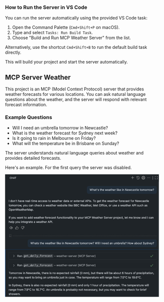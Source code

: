 ### How to Run the Server in VS Code

You can run the server automatically using the provided VS Code task:

1. Open the Command Palette (`Cmd+Shift+P` on macOS).
2. Type and select `Tasks: Run Build Task`.
3. Choose "Build and Run MCP Weather Server" from the list.

Alternatively, use the shortcut `Cmd+Shift+B` to run the default build task directly.

This will build your project and start the server automatically.
## MCP Server Weather

This project is an MCP (Model Context Protocol) server that provides weather forecasts for various locations. You can ask natural language questions about the weather, and the server will respond with relevant forecast information.

### Example Questions

- Will I need an umbrella tomorrow in Newcastle?
- What is the weather forecast for Sydney next week?
- Is it going to rain in Melbourne on Friday?
- What will the temperature be in Brisbane on Sunday?

The server understands natural language queries about weather and provides detailed forecasts.

Here's an example. For the first query the server was disabled.

![alt text](image.png)
